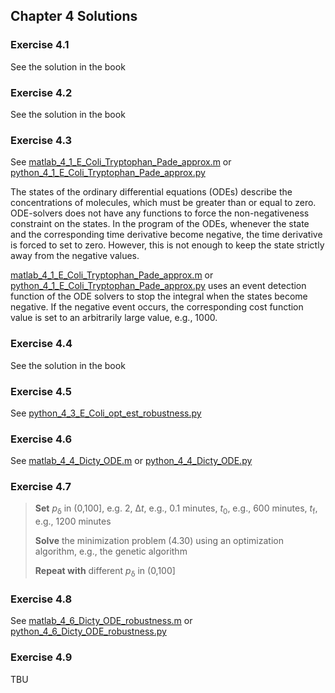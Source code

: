 ## Chapter 4 Solutions

### Exercise 4.1

See the solution in the book

### Exercise 4.2

See the solution in the book

### Exercise 4.3

See [matlab_4_1_E_Coli_Tryptophan_Pade_approx.m](../matlab/matlab_4_1_E_Coli_Tryptophan_Pade_approx.m) or [python_4_1_E_Coli_Tryptophan_Pade_approx.py](../python/python_4_1_E_Coli_Tryptophan_Pade_approx.py)

The states of the ordinary differential equations (ODEs) describe the concentrations of molecules, which must be greater than or equal to zero. ODE-solvers does not have any functions to force the non-negativeness constraint on the states. In the program of the ODEs, whenever the state and the corresponding time derivative become negative, the time derivative is forced to set to zero. However, this is not enough to keep the state strictly away from the negative values.

[matlab_4_1_E_Coli_Tryptophan_Pade_approx.m](../matlab/matlab_4_1_E_Coli_Tryptophan_Pade_approx.m) or [python_4_1_E_Coli_Tryptophan_Pade_approx.py](../python/python_4_1_E_Coli_Tryptophan_Pade_approx.py) uses an event detection function of the ODE solvers to stop the integral when the states become negative. If the negative event occurs, the corresponding cost function value is set to an arbitrarily large value, e.g., 1000.

### Exercise 4.4

See the solution in the book

### Exercise 4.5

See [python_4_3_E_Coli_opt_est_robustness.py](../python/python_4_3_E_Coli_opt_est_robustness.py)

### Exercise 4.6

See [matlab_4_4_Dicty_ODE.m](../matlab/matlab_4_4_Dicty_ODE.m) or [python_4_4_Dicty_ODE.py](../python/python_4_4_Dicty_ODE.py)

### Exercise 4.7

   > **Set** *p*<sub>&delta;</sub> in (0,100], e.g. 2, &Delta;*t*, e.g., 0.1 minutes, *t*<sub>0</sub>, e.g., 600 minutes, *t*<sub>f</sub>, e.g., 1200 minutes 
   > 
   > **Solve** the minimization problem (4.30) using an optimization algorithm, e.g., the genetic algorithm  
   >
   > **Repeat with** different *p*<sub>&delta;</sub> in (0,100]

### Exercise 4.8

See [matlab_4_6_Dicty_ODE_robustness.m](../matlab/matlab_4_6_Dicty_ODE_robustness.m) or [python_4_6_Dicty_ODE_robustness.py](../python/python_4_6_Dicty_ODE_robustness.py)

### Exercise 4.9

TBU
